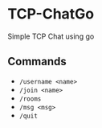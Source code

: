 # TCP-ChatGo

Simple TCP Chat using go

## Commands

- `/username <name>`
- `/join <name>`
- `/rooms`
- `/msg <msg>`
- `/quit`
